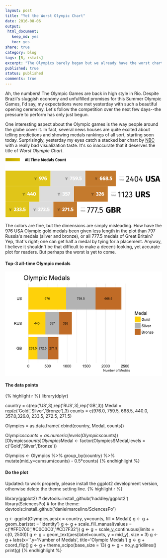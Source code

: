 ```yaml
---
layout: post
title: "Yet the Worst Olympic Chart"
date: 2016-08-06
output:
 html_document: 
   keep_md: yes
   toc: yes
share: true
category: blog
tags: [R, rstats]
excerpt: "The Olympics barely began but we already have the worst chart winner."
published: true
status: published
comments: true
---
```




Ah, the numbers! The Olympic Games are back in high style in Rio. Despite Brazil's sluggish economy and unfulfilled promises for this Summer Olympic Games, I'd say, my expectations were met yesterday with such a beautiful opening ceremony. Let's follow the competition over the next few days--the pressure to perform has only just begun. 

One interesting aspect about the Olympic games is the way people around the globe cover it. In fact, several news houses are quite excited about telling predictions and showing medals rankings of all sort, starting soon today. Surprisingly, yesterday my eyes catch a stacked bar chart by [NBC](http://www.nbcolympics.com/) with a really bad visualization taste. It's so inaccurate that it deserves the title of *Worst Olympic Chart*. 

<img src="/img/08-06-2016-yet-the-worst-olympic-chart/NBC-olympic-medals.PNG" title="center" alt="center" style="display: block; margin: auto;" />

The colors are fine, but the dimensions are simply misleading. How have the 976 USA Olympic gold medals been given less length in the plot than  797 Russia's medals (silver and bronze), or all 777.5 medals of Great Britain? Yep, that's right; one can get half a medal by tying for a placement. Anyway, I believe it shouldn't be that difficult to make a decent-looking, yet accurate plot for readers. But perhaps the worst is yet to come.

#### Top-3 all-time Olympic medals 

<img src="/img/08-06-2016-yet-the-worst-olympic-chart/unnamed-chunk-2-1.png" title="center" alt="center" style="display: block; margin: auto;" />


#### The data points

{% highlight r %}
library(dplyr)

country = c(rep('US',3),rep('RUS',3),rep('GB',3))
Medal = rep(c('Gold','Silver','Bronze'),3)
counts = c(976.0, 759.5, 668.5, 440.0, 357.0,326.0, 233.5, 272.5, 271.5)

Olympics = as.data.frame(
  cbind(country,
        Medal,
        counts))

Olympics$counts = as.numeric(levels(Olympics$counts))[Olympics$counts]
Olympics$Medal <- factor(Olympics$Medal,levels = c('Gold','Silver','Bronze'))

Olympics <- Olympics %>% 
  group_by(country) %>% 
  mutate(mid_y=cumsum(counts) - 0.5*counts)
{% endhighlight %}


#### Do the plot
Updated: to work properly, please install the ggplot2 development version, otherwise delete the theme setting line.
{% highlight r %}

library(ggplot2) # devtools::install_github('haddley/ggplot2')
library(SciencesPo) # for the theme: devtools::install_github('danielmarcelino/SciencesPo')


g <- ggplot(Olympics,aes(x = country, y=counts, fill = Medal)) 
g <- g + geom_bar(stat = 'identity')
g <- g + scale_fill_manual(values = c('#FFD700','#C0C0C0','#CD7F32')) 
g <- g + scale_y_continuous(limits = c(0, 2500))
g <- g + geom_text(aes(label=counts, y = mid_y), size = 3)
g <- g + labs(x='',y='Number of Medals', title='Olympic Medals')
g <- g + coord_flip() 
g <- g + theme_scipo(base_size = 13)
g <- g + no_y_gridlines()
print(g)
{% endhighlight %}


